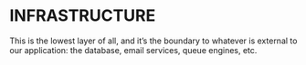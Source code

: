 # INFRASTRUCTURE
This is the lowest layer of all, and it’s the boundary to whatever is external to our application: the database, email services, queue engines, etc.